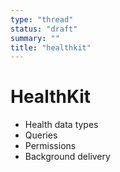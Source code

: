 ```yaml
---
type: "thread"
status: "draft"
summary: ""
title: "healthkit"
---
```


# HealthKit


- Health data types
- Queries
- Permissions
- Background delivery

